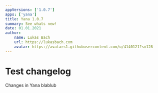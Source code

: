 ```yaml
---
appVersions: ['1.0.7']
apps: ['yana']
title: Yana 1.0.7
summary: See whats new!
date: 01.01.2021
author:
    name: Lukas Bach
    url: https://lukasbach.com
    avatar: https://avatars1.githubusercontent.com/u/4140121?s=128
---
```

# Test changelog

Changes in Yana blablub